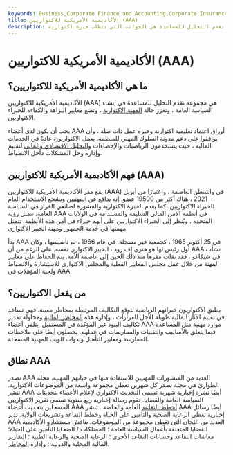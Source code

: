 ```yaml
---
keywords: Business,Corporate Finance and Accounting,Corporate Insurance
title: الأكاديمية الأمريكية للاكتواريين (AAA)
description: الأكاديمية الأمريكية للاكتواريين هي مجموعة تقدم التحليل للمساعدة في الجوانب التي تتطلب خبرة اكتوارية.
---
```


# الأكاديمية الأمريكية للاكتواريين (AAA)
## ما هي الأكاديمية الأمريكية للاكتواريين؟

الأكاديمية الأمريكية للاكتواريين (AAA) هي مجموعة تقدم التحليل للمساعدة في إنشاء السياسة العامة ، وتعزز حالة [المهنة الاكتوارية](/actuary) ، وتضع معايير النزاهة والكفاءة للخبراء الاكتواريين.

يجب أن يكون لدى أعضاء AAA أوراق اعتماد تعليمية اكتوارية وخبرة عمل ذات صلة ، وأن يوافقوا على دعم مدونة السلوك المهني للمنظمة. يعمل الاكتواريون عادةً في الخدمات المالية ، حيث يستخدمون الرياضيات والإحصاءات [والتحليل الاقتصادي والمالي](/financial-analysis) لتقييم وإدارة وحل المشكلات داخل الانضباط.

## فهم الأكاديمية الأمريكية للاكتواريين (AAA)

يقع مقر الأكاديمية الأمريكية للاكتواريين (AAA) في واشنطن العاصمة ، واعتبارًا من أبريل 2021 ، هناك أكثر من 19500 عضو. إنه يدافع عن المهنيين ويشجع الاستخدام العام للخبراء الاكتواريين. كما يقدم الخبرة الاكتوارية والمشورة لصانعي القرار في السياسة العامة. تتمثل رؤية AAA في أنظمة الأمن المالي السليمة والمستدامة في الولايات المتحدة ، ويُنظر إلى الخبراء الاكتواريين على أنهم خبراء في أمن هذه الأنظمة. تتمثل مهمتها في خدمة الجمهور ومهنة الخبير الاكتواري.

بدأ AAA في 25 أكتوبر 1965 ، كجمعية غير مسجلة. في عام 1966 ، تم تأسيسها ، وكان أول رئيس لها هو هنري إف رود ، الخبير الاكتواري نفسه. على الرغم من أن AAA نشأت في شيكاغو ، فقد نقلت مقرها منذ ذلك الحين إلى عاصمة الأمة. يتم الحفاظ على معايير المهنة من خلال عمل مجلس المعايير الفعلية والمجلس الاكتواري للاستشارة والانضباط ولجنة المؤهلات في AAA.

## من يفعل الاكتواريين؟

يطبق الاكتواريون خبراتهم الرياضية لتوقع التكاليف المرتبطة بمخاطر معينة. فهي تساعد في تقييم الآثار المالية طويلة الأجل للقرارات ، وإدارة هذه [المخاطر المالية](/financialrisk) ومحاولة تقدير تكاليف البنود غير المؤكدة في المستقبل. يتلقى أعضاء AAA موارد مهنية مثل المساعدة فيما يتعلق بالأساليب والتقنيات والممارسات في عملهم. يحصلون أيضًا على ملاحظات الممارسة ومعايير التأهيل وندوات الويب المهنية المسجلة.

## نطاق AAA

تصدر AAA العديد من المنشورات للمهنيين للاستفادة منها في حياتهم المهنية. مجلة الطوارئ هي مجلة تصدر كل شهرين تغطي مجموعة واسعة من الموضوعات الاكتوارية. تنشر AAA أيضًا نشرة إخبارية شهرية تسمى التحديث الاكتواري لإعلام الأعضاء بتحديثات السياسة العامة والقضايا. تقوم رسالة إخبارية ربع سنوية تسمى تقرير الاكتواريين المسجلين بتحديث أعضاء AAA [لخطط التقاعد](/pensionplan) العامة والخاصة . تنشر AAA أيضًا رسائل إخبارية تغطي الرعاية الصحية والتأمين على الحياة وخطط التقاعد وتشريعات الولاية. تدير AAA العديد من اللجان التي تغطي مجموعة من الموضوعات. يناقش مستشارو الأكاديمية القضايا المتعلقة بأعمال السياسة العامة ؛ الممتلكات / الضحايا التأمين على الحياة؛ معاشات التقاعد وحسابات التقاعد الأخرى ؛ الرعاية الصحية والرعاية الطبية ؛ التقارير المالية المحلية والدولية ؛ وإدارة [المخاطر](/riskmanagement).

